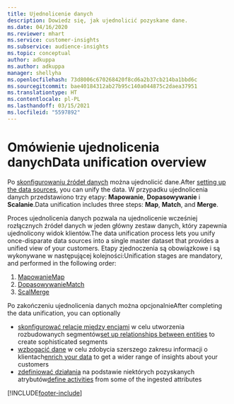 ```yaml
---
title: Ujednolicenie danych
description: Dowiedz się, jak ujednolicić pozyskane dane.
ms.date: 04/16/2020
ms.reviewer: mhart
ms.service: customer-insights
ms.subservice: audience-insights
ms.topic: conceptual
author: adkuppa
ms.author: adkuppa
manager: shellyha
ms.openlocfilehash: 73d8006c670268420f8cd6a2b37cb214ba1bbd6c
ms.sourcegitcommit: bae40184312ab27b95c140a044875c2daea37951
ms.translationtype: HT
ms.contentlocale: pl-PL
ms.lasthandoff: 03/15/2021
ms.locfileid: "5597892"
---
```

# <a name="data-unification-overview"></a><span data-ttu-id="616de-103">Omówienie ujednolicenia danych</span><span class="sxs-lookup"><span data-stu-id="616de-103">Data unification overview</span></span>

<span data-ttu-id="616de-104">Po [skonfigurowaniu źródeł danych](data-sources.md) można ujednolicić dane.</span><span class="sxs-lookup"><span data-stu-id="616de-104">After [setting up the data sources](data-sources.md), you can unify the data.</span></span> <span data-ttu-id="616de-105">W przypadku ujednolicenia danych przedstawiono trzy etapy: **Mapowanie**, **Dopasowywanie** i **Scalanie**.</span><span class="sxs-lookup"><span data-stu-id="616de-105">Data unification includes three steps: **Map**, **Match**, and **Merge**.</span></span>

<span data-ttu-id="616de-106">Proces ujednolicenia danych pozwala na ujednolicenie wcześniej rozłącznych źródeł danych w jeden główny zestaw danych, który zapewnia ujednolicony widok klientów.</span><span class="sxs-lookup"><span data-stu-id="616de-106">The data unification process lets you unify once-disparate data sources into a single master dataset that provides a unified view of your customers.</span></span> <span data-ttu-id="616de-107">Etapy zjednoczenia są obowiązkowe i są wykonywane w następującej kolejności:</span><span class="sxs-lookup"><span data-stu-id="616de-107">Unification stages are mandatory, and performed in the following order:</span></span>

1. [<span data-ttu-id="616de-108">Mapowanie</span><span class="sxs-lookup"><span data-stu-id="616de-108">Map</span></span>](map-entities.md)
2. [<span data-ttu-id="616de-109">Dopasowywanie</span><span class="sxs-lookup"><span data-stu-id="616de-109">Match</span></span>](match-entities.md)
3. [<span data-ttu-id="616de-110">Scal</span><span class="sxs-lookup"><span data-stu-id="616de-110">Merge</span></span>](merge-entities.md)

<span data-ttu-id="616de-111">Po zakończeniu ujednolicenia danych można opcjonalnie</span><span class="sxs-lookup"><span data-stu-id="616de-111">After completing the data unification, you can optionally</span></span>

- <span data-ttu-id="616de-112">[skonfigurować relacje między encjami](relationships.md) w celu utworzenia rozbudowanych segmentów</span><span class="sxs-lookup"><span data-stu-id="616de-112">[set up relationships between entities](relationships.md) to create sophisticated segments</span></span>
- <span data-ttu-id="616de-113">[wzbogacić dane](enrichment-hub.md) w celu zdobycia szerszego zakresu informacji o klientach</span><span class="sxs-lookup"><span data-stu-id="616de-113">[enrich your data](enrichment-hub.md) to get a wider range of insights about your customers</span></span>
- <span data-ttu-id="616de-114">[zdefiniować działania](activities.md) na podstawie niektórych pozyskanych atrybutów</span><span class="sxs-lookup"><span data-stu-id="616de-114">[define activities](activities.md) from some of the ingested attributes</span></span>


[!INCLUDE[footer-include](../includes/footer-banner.md)]